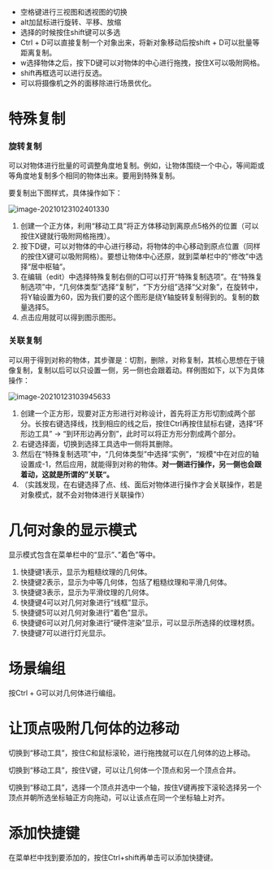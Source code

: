 * 空格键进行三视图和透视图的切换
* alt加鼠标进行旋转、平移、放缩
* 选择的时候按住shift键可以多选
* Ctrl + D可以直接复制一个对象出来，将新对象移动后按shift + D可以批量等距离复制。
* w选择物体之后，按下D键可以对物体的中心进行拖拽，按住X可以吸附网格。
* shift再框选可以进行反选。
* 可以将摄像机之外的面移除进行场景优化。

# 特殊复制

### 旋转复制

可以对物体进行批量的可调整角度地复制。例如，让物体围绕一个中心，等间距或等角度地复制多个相同的物体出来。要用到特殊复制。

要复制出下图样式，具体操作如下：

![image-20210123102401330](C:\Users\Cheung\AppData\Roaming\Typora\typora-user-images\image-20210123102401330.png)

1. 创建一个正方体，利用“移动工具”将正方体移动到离原点5格外的位置（可以按住X键就行吸附网格拖拽）。
2. 按下D键，可以对物体的中心进行移动，将物体的中心移动到原点位置（同样的按住X键可以吸附网格）。要想让物体中心还原，就到菜单栏中的“修改”中选择“居中枢轴“。
3. 在编辑（edit）中选择特殊复制右侧的□可以打开“特殊复制选项”。在“特殊复制选项”中，“几何体类型”选择“复制”，“下方分组”选择“父对象”，在旋转中，将Y轴设置为60，因为我们要的这个图形是绕Y轴旋转复制得到的。复制的数量选择5。
4. 点击应用就可以得到图示图形。

### 关联复制

可以用于得到对称的物体，其步骤是：切割，删除，对称复制，其核心思想在于镜像复制，复制以后可以只设置一侧，另一侧也会跟着动。样例图如下，以下为具体操作：

![image-20210123103945633](C:\Users\Cheung\AppData\Roaming\Typora\typora-user-images\image-20210123103945633.png)

1. 创建一个正方形，现要对正方形进行对称设计，首先将正方形切割成两个部分。长按右键选择线，找到相应的线之后，按住Ctrl再按住鼠标右键，选择“环形边工具” -> “到环形边再分割”，此时可以将正方形分割成两个部分。
2. 右键选择面，切换到选择工具选中一侧将其删除。
3. 然后在“特殊复制选项”中，“几何体类型”中选择“实例”，“规模“中在对应的轴设置成-1，然后应用，就能得到对称的物体。**对一侧进行操作，另一侧也会跟着动，这就是所谓的”关联“。**
4. （实践发现，在右键选择了点、线、面后对物体进行操作才会关联操作，若是对象模式，就不会对物体进行关联操作）

# 几何对象的显示模式

显示模式包含在菜单栏中的“显示”、”着色”等中。

1. 快捷键1表示，显示为粗糙纹理的几何体。
2. 快捷键2表示，显示为中等几何体，包括了粗糙纹理和平滑几何体。
3. 快捷键3表示，显示为平滑纹理的几何体。
4. 快捷键4可以对几何对象进行“线框”显示。
5. 快捷键5可以对几何对象进行“着色”显示。
6. 快捷键6可以对几何对象进行“硬件渲染”显示，可以显示所选择的纹理材质。
7. 快捷键7可以进行灯光显示。

# 场景编组

按Ctrl + G可以对几何体进行编组。

# 让顶点吸附几何体的边移动

切换到“移动工具”，按住C和鼠标滚轮，进行拖拽就可以在几何体的边上移动。

切换到“移动工具”，按住V键，可以让几何体一个顶点和另一个顶点合并。

切换到“移动工具”，选择一个顶点并选中一个轴，按住V键再按下滚轮选择另一个顶点并朝所选坐标轴正方向拖动，可以让该点在同一个坐标轴上对齐。

# 添加快捷键

在菜单栏中找到要添加的，按住Ctrl+shift再单击可以添加快捷键。